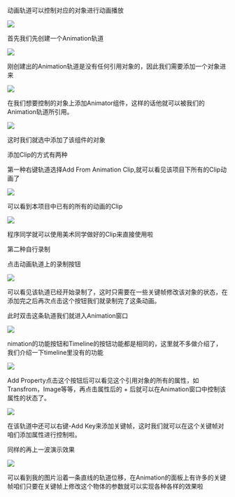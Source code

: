 动画轨道可以控制对应的对象进行动画播放

![](https://cdn.nlark.com/yuque/0/2024/png/43297665/1712803211268-7879f2ef-28c5-4ce4-b1d7-44909f7b0393.png)

首先我们先创建一个Animation轨道

![](https://cdn.nlark.com/yuque/0/2024/png/43297665/1712803235776-64e6ebe3-c7ad-4f95-9225-515e8f0cdbc7.png)

刚创建出的Animation轨道是没有任何引用对象的，因此我们需要添加一个对象进来

![](https://cdn.nlark.com/yuque/0/2024/png/43297665/1712803262677-1d862b2e-09e9-407d-a157-5c21d1063741.png)

在我们想要控制的对象上添加Animator组件，这样的话他就可以被我们的Animation轨道所引用。

![](https://cdn.nlark.com/yuque/0/2024/png/43297665/1712803282751-46a396f7-33e3-4bef-a020-9942295723dc.png)

这时我们就选中添加了该组件的对象



添加Clip的方式有两种

第一种右键轨道选择Add From Animation Clip,就可以看见该项目下所有的Clip动画了

![](https://cdn.nlark.com/yuque/0/2024/png/43297665/1712803303335-28a31c9b-427e-4e5e-bbc0-8b37b2fefebc.png)

可以看到本项目中已有的所有的动画的Clip

![](https://cdn.nlark.com/yuque/0/2024/png/43297665/1712803338905-b3068a55-e67c-4f4a-a669-d139d7dfde3c.png)

程序同学就可以使用美术同学做好的Clip来直接使用啦

第二种自行录制

点击动画轨道上的录制按钮

![](https://cdn.nlark.com/yuque/0/2024/png/43297665/1712803377242-87a5f960-4dae-4e9c-bb0f-659074947665.png)

可以看见该轨道已经开始录制了，这时只需要在一些关键帧修改该对象的状态，在添加完之后再次点击这个按钮我们就录制完了这条动画。

此时双击这条轨道我们就进入Animation窗口

![](https://cdn.nlark.com/yuque/0/2024/png/43297665/1712803403235-b188860c-4427-435a-894f-ff8b6bf9e9ba.png)

nimation的功能按钮和Timeline的按钮功能都是相同的，这里就不多做介绍了，我们介绍一下timeline里没有的功能

![](https://cdn.nlark.com/yuque/0/2024/png/43297665/1712803426699-0c933c46-0f5b-4450-97cc-a6609441016b.png)

Add Property点击这个按钮后可以看见这个引用对象的所有的属性，如Transfrom，Image等等，再点击属性后的 + 后就可以在Animation窗口中控制该属性的状态了。

![](https://cdn.nlark.com/yuque/0/2024/png/43297665/1712803456591-ee9c0fa8-56ea-4b47-a6c5-d01890404c65.png)

在该轨道中还可以右键-Add Key来添加关键帧，这时我们就可以在这个关键帧对咱们添加属性进行控制啦。

同样的再上一波演示效果

![](https://cdn.nlark.com/yuque/0/2024/gif/43297665/1712803667352-c979ee61-040f-4666-b3f2-d06be462c4ac.gif)

可以看到我的图片沿着一条直线的轨道位移，在Animation的面板上有许多的关键帧咱们只要在关键帧上修改这个物体的参数就可以实现各种各样的效果啦

